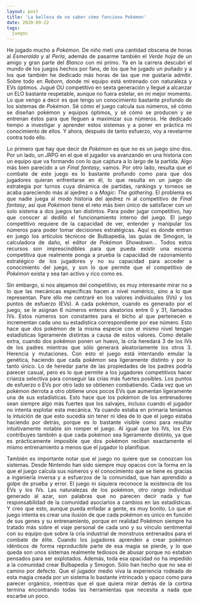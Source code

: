 ```yaml
---
layout: post
title: 'La belleza de no saber cómo funciona Pokémon'
date: 2020-09-22
tags:
  juegos
---
```

<p style='text-align: justify;'>He jugado mucho a <i>Pokémon</i>. De niño metí una cantidad obscena de horas al <i>Esmeralda</i> y al <i>Perla</i>, además de pasarme también el <i>Verde hoja</i> de un amigo y gran parte del <i>Blanco</i> con mi primo. Ya en la carrera descubrí el mundo de los juegos hechos por fans, de los que he jugado un puñado y a los que también he dedicado más horas de las que me gustaría admitir. Sobre todo en <i>Reborn</i>, donde mi equipo está entrenado con naturaleza y EVs óptimos. Jugué OU competitivo en sexta generación y llegué a alcanzar un ELO bastante respetable, aunque no fuera estelar, en mi mejor momento. Lo que vengo a decir es que tengo un conocimiento bastante profundo de los sistemas de <i>Pokémon</i>. Sé cómo el juego calcula sus números, sé cómo se diseñan pokémon y equipos óptimos, y sé cómo se producen y se entrenan éstos para que lleguen a maximizar sus números. He dedicado tiempo a investigar y aprender estos sistemas y a poner en práctica mi conocimiento de ellos.  Y ahora, después de tanto esfuerzo, voy a revelarme contra todo ello.</p>

<p style='text-align: justify;'>Lo primero que hay que decir de <i>Pokémon</i> es que no es un juego sino dos. Por un lado, un JRPG en el que el jugador va avanzando en una historia con un equipo que va formando con lo que captura a lo largo de la partida. Algo más bien parecido a un <i>Final fantasy</i>, vamos. Por otro lado, resulta que el combate de este juego es lo bastante profundo como para que dos jugadores quieran enfrentarse en él, lo que resulta en un juego de estrategia por turnos cuya dinámica de partidas, rankings y torneos se acaba pareciendo más al ajedrez o a <i>Magic: The gathering</i>. El problema es que nadie juega al modo historia del ajedrez ni al competitivo de <i>Final fantasy</i>, así que <i>Pokémon</i> tiene el reto más bien único de satisfacer con un solo sistema a dos juegos tan distintos. Para poder jugar competitivo, hay que conocer al dedillo el funcionamiento interno del juego. El juego competitivo requiere de la capacidad de ver, entender y manipular los números para poder tomar decisiones estratégicas. Aquí es donde entran en juego los artículos técnicos de Bulbapedia, las guías de Smogon, la calculadora de daño, el editor de <i>Pokémon Showdown</i>… Todos estos recursos son imprescindibles para que pueda existir una escena competitiva que realmente ponga a prueba la capacidad de razonamiento estratégico de los jugadores y no su capacidad para acceder a conocimiento del juego, y son lo que permite que el competitivo de <i>Pokémon</i> exista y sea tan activo y rico como es. </p>

<p style='text-align: justify;'>Sin embargo, si nos alejamos del competitivo, es muy interesante mirar no a lo que las mecánicas específicas hacen a nivel numérico, sino a lo que representan. Pare ello me centraré en los valores individuales (IVs) y los puntos de esfuerzo (EVs). A cada pokémon, cuando es generado por el juego, se le asignan 6 números enteros aleatorios entre 0 y 31, llamados IVs. Estos números son constantes para el bicho al que pertenecen e incrementan cada uno su estadística correspondiente por ese número. Esto hace que dos pokémon de la misma especie con el mismo nivel tengan estadísticas ligeramente distintas a causa de estos valores. Como detalle extra, cuando dos pokémon ponen un huevo, la cría heredará 3 de los IVs de los padres mientras que sólo generará aleatoriamente los otros 3. Herencia y mutaciones. Con esto el juego está intentando emular la genética, haciendo que cada pokémon sea ligeramente distinto y por lo tanto único. Lo de heredar parte de las propiedades de los padres podría parecer casual, pero es lo que permite a los jugadores competitivos hacer crianza selectiva para conseguir las crías más fuertes posibles. Los puntos de esfuerzo o EVs por otro lado se obtienen combatiendo. Cada vez que un pokémon derrota a otro obtiene unos pocos EVs que aumentan ligeramente una de sus estadísticas. Esto hace que los pokémon de los entrenadores sean siempre algo más fuertes que los salvajes, incluso cuando el jugador no intenta explotar esta mecánica. Ya cuando estaba en primaria teníamos la intuición de que esto sucedía sin tener ni idea de lo que el juego estaba haciendo por detrás, porque es lo bastante visible como para resultar intuitivamente notable sin romper el juego. Al igual que los IVs, los EVs contribuyes también a que cada pokémon sea ligeramente distinto, ya que es prácticamente imposible que dos pokémon reciban exactamente el mismo entrenamiento a menos que el jugador lo planifique.</p>

<p style='text-align: justify;'>También es importante notar que el juego no quiere que se conozcan los sistemas. Desde Nintendo han sido siempre muy opacos con la forma en la que el juego calcula sus números y el conocimiento que se tiene es gracias a ingeniería inversa y a esfuerzos de la comunidad, que han aprendido a golpe de prueba y error. El juego ni siquiera reconoce la existencia de los EVs y los IVs. Las naturalezas de los pokémon, otro rango individual generado al azar, son palabras que no parecen decir nada y fue responsabilidad de la comunidad asociarlos a cambios en las estadísticas. Y creo que esto, aunque pueda enfadar a gente, es muy bonito. Lo que el juego intenta es crear una ilusión de que cada pokémon es único en función de sus genes y su entrenamiento, porque en realidad Pokémon siempre ha tratado más sobre el viaje personal de cada uno y su vínculo sentimental con su equipo que sobre la cría industrial de monstruos entrenados para el combate de élite. Cuando los jugadores aprenden a crear pokémon idénticos de forma reproducible parte de esa magia se pierde, y lo que queda son unos sistemas realmente tediosos de abusar porque no estaban pensados para ser explotados. Además, toda esa opacidad no ha impedido a la comunidad crear Bulbapedia y Smogon. Sólo han hecho que no sea el camino por defecto. Que el jugador medio viva la experiencia rodeada de esta magia creada por un sistema lo bastante intrincado y opaco como para parecer orgánico, mientras que el que quiera mirar detrás de la cortina termina encontrando todas las herramientas que necesita a nada que escarbe un poco.</p>
